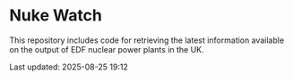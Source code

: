# Nuke Watch

This repository includes code for retrieving the latest information available on the output of EDF nuclear power plants in the UK.

Last updated: 2025-08-25 19:12